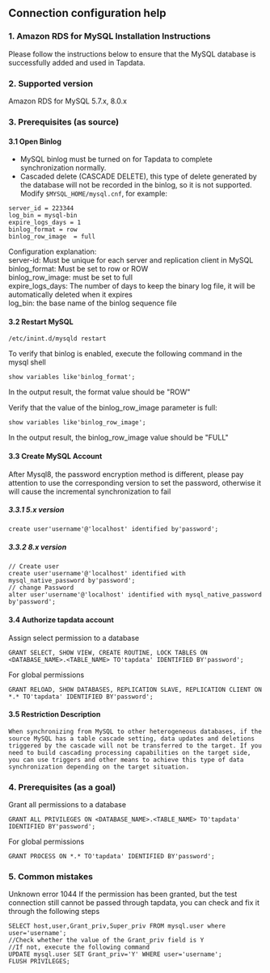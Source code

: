 ## **Connection configuration help**

### **1. Amazon RDS  for MySQL Installation Instructions**

Please follow the instructions below to ensure that the MySQL database is successfully added and used in Tapdata.

### **2. Supported version**
Amazon RDS  for MySQL 5.7.x, 8.0.x

### **3. Prerequisites (as source)**
#### **3.1 Open Binlog**
- MySQL binlog must be turned on for Tapdata to complete synchronization normally.
- Cascaded delete (CASCADE DELETE), this type of delete generated by the database will not be recorded in the binlog, so it is not supported.
Modify `$MYSQL_HOME/mysql.cnf`, for example:
```
server_id = 223344
log_bin = mysql-bin
expire_logs_days = 1
binlog_format = row
binlog_row_image  = full
```
Configuration explanation:<br>
server-id: Must be unique for each server and replication client in MySQL<br>
binlog_format: Must be set to row or ROW<br>
binlog_row_image: must be set to full<br>
expire_logs_days: The number of days to keep the binary log file, it will be automatically deleted when it expires<br>
log_bin: the base name of the binlog sequence file<br>

#### **3.2 Restart MySQL**

```
/etc/inint.d/mysqld restart
```
To verify that binlog is enabled, execute the following command in the mysql shell
```
show variables like'binlog_format';
```
In the output result, the format value should be "ROW"

Verify that the value of the binlog_row_image parameter is full:
```
show variables like'binlog_row_image';
```
In the output result, the binlog_row_image value should be "FULL"

#### **3.3 Create MySQL Account**
After Mysql8, the password encryption method is different, please pay attention to use the corresponding version to set the password, otherwise it will cause the incremental synchronization to fail
##### **3.3.1 5.x version**
```
create user'username'@'localhost' identified by'password';
```
##### **3.3.2 8.x version**
```
// Create user
create user'username'@'localhost' identified with mysql_native_password by'password';
// change Password
alter user'username'@'localhost' identified with mysql_native_password by'password';

```

#### **3.4 Authorize tapdata account**
Assign select permission to a database
```
GRANT SELECT, SHOW VIEW, CREATE ROUTINE, LOCK TABLES ON <DATABASE_NAME>.<TABLE_NAME> TO'tapdata' IDENTIFIED BY'password';
```
For global permissions
```
GRANT RELOAD, SHOW DATABASES, REPLICATION SLAVE, REPLICATION CLIENT ON *.* TO'tapdata' IDENTIFIED BY'password';
```
#### **3.5 Restriction Description**
```
When synchronizing from MySQL to other heterogeneous databases, if the source MySQL has a table cascade setting, data updates and deletions triggered by the cascade will not be transferred to the target. If you need to build cascading processing capabilities on the target side, you can use triggers and other means to achieve this type of data synchronization depending on the target situation.
```
### **4. Prerequisites (as a goal)**
Grant all permissions to a database
```
GRANT ALL PRIVILEGES ON <DATABASE_NAME>.<TABLE_NAME> TO'tapdata' IDENTIFIED BY'password';
```
For global permissions
```
GRANT PROCESS ON *.* TO'tapdata' IDENTIFIED BY'password';
```
### **5. Common mistakes**

Unknown error 1044
If the permission has been granted, but the test connection still cannot be passed through tapdata, you can check and fix it through the following steps
```
SELECT host,user,Grant_priv,Super_priv FROM mysql.user where user='username';
//Check whether the value of the Grant_priv field is Y
//If not, execute the following command
UPDATE mysql.user SET Grant_priv='Y' WHERE user='username';
FLUSH PRIVILEGES;
```
